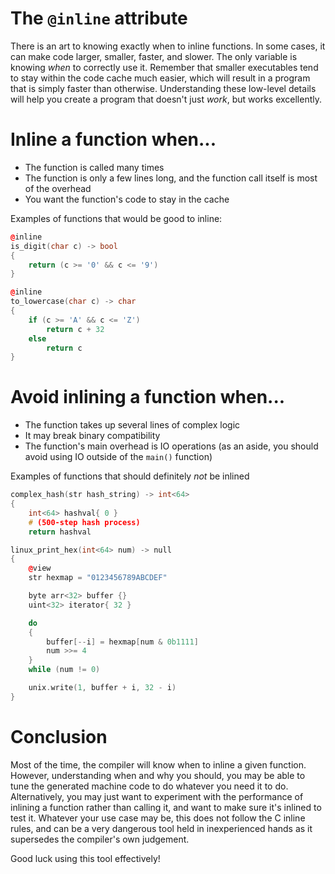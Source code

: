 # The `@inline` attribute
There is an art to knowing exactly when to inline functions. In some cases, it can make code larger, smaller, faster, and slower. The only variable is knowing *when* to correctly use it.
Remember that smaller executables tend to stay within the code cache much easier, which will result in a program that is simply faster than otherwise.
Understanding these low-level details will help you create a program that doesn't just *work*, but works excellently.

# Inline a function when...
- The function is called many times
- The function is only a few lines long, and the function call itself is most of the overhead
- You want the function's code to stay in the cache

Examples of functions that would be good to inline:
```cpp
@inline
is_digit(char c) -> bool
{
    return (c >= '0' && c <= '9')
}
```

```cpp
@inline 
to_lowercase(char c) -> char
{
    if (c >= 'A' && c <= 'Z')
        return c + 32
    else
        return c
}
```

# Avoid inlining a function when...
- The function takes up several lines of complex logic
- It may break binary compatibility
- The function's main overhead is IO operations (as an aside, you should avoid using IO outside of the `main()` function)

Examples of functions that should definitely *not* be inlined
```cpp
complex_hash(str hash_string) -> int<64>
{
    int<64> hashval{ 0 }
    # (500-step hash process)
    return hashval
```

```cpp
linux_print_hex(int<64> num) -> null
{
    @view
    str hexmap = "0123456789ABCDEF"

    byte arr<32> buffer {}
    uint<32> iterator{ 32 }

    do
    {
        buffer[--i] = hexmap[num & 0b1111]
        num >>= 4
    }
    while (num != 0)

    unix.write(1, buffer + i, 32 - i)
}
```

# Conclusion
Most of the time, the compiler will know when to inline a given function. However, understanding when and why you should, you may be able to tune the generated machine code to do whatever you need it to do.
Alternatively, you may just want to experiment with the performance of inlining a function rather than calling it, and want to make sure it's inlined to test it.
Whatever your use case may be, this does not follow the C inline rules, and can be a very dangerous tool held in inexperienced hands as it supersedes the compiler's own judgement.

Good luck using this tool effectively!
